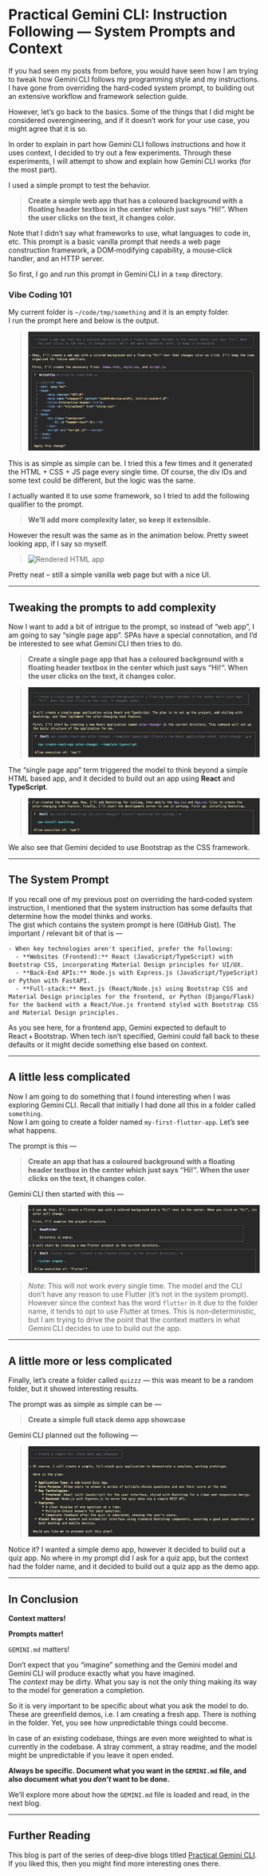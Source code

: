 # Practical Gemini CLI: Instruction Following — System Prompts and Context

If you had seen my posts from before, you would have seen how I am trying to tweak how Gemini CLI follows my programming style and my instructions.  
I have gone from overriding the hard‑coded system prompt, to building out an extensive workflow and framework selection guide.

However, let’s go back to the basics. Some of the things that I did might be considered overengineering, and if it doesn’t work for your use case, you might agree that it is so.

In order to explain in part how Gemini CLI follows instructions and how it uses context, I decided to try out a few experiments. Through these experiments, I will attempt to show and explain how Gemini CLI works (for the most part).

I used a simple prompt to test the behavior.

> **Create a simple web app that has a coloured background with a floating header textbox in the center which just says “Hi!”. When the user clicks on the text, it changes color.**

Note that I didn’t say what frameworks to use, what languages to code in, etc. This prompt is a basic vanilla prompt that needs a web page construction framework, a DOM‑modifying capability, a mouse‑click handler, and an HTTP server.

So first, I go and run this prompt in Gemini CLI in a `temp` directory.

### Vibe Coding 101

My current folder is `~/code/tmp/something` and it is an empty folder.  
I run the prompt here and below is the output.

> ![Gemini CLI Output](images/1_hkF5B1qYiTmSQ_8jCp-41Q.png)

This is as simple as simple can be. I tried this a few times and it generated the HTML + CSS + JS page every single time. Of course, the div IDs and some text could be different, but the logic was the same.

I actually wanted it to use some framework, so I tried to add the following qualifier to the prompt.

> **We’ll add more complexity later, so keep it extensible.**

However the result was the same as in the animation below. Pretty sweet looking app, if I say so myself.

> ![Rendered HTML app](images/1_eh3YlBvyWzcgpPnnMN0dIA.gif)

Pretty neat – still a simple vanilla web page but with a nice UI.

---

## Tweaking the prompts to add complexity

Now I want to add a bit of intrigue to the prompt, so instead of “web app”, I am going to say “single page app”. SPAs have a special connotation, and I’d be interested to see what Gemini CLI then tries to do.

> **Create a single page app that has a coloured background with a floating header textbox in the center which just says “Hi!”. When the user clicks on the text, it changes color.**

> ![Gemini CLI — SPA](images/1__ah33nrOJDmune0R-Ln3NQ.png)

The “single page app” term triggered the model to think beyond a simple HTML based app, and it decided to build out an app using **React** and **TypeScript**.

> ![Gemini CLI — Bootstrap](images/1_fTtxMalDvFpjuknhm_pfvQ.png)

We also see that Gemini decided to use Bootstrap as the CSS framework.

---

## The System Prompt

If you recall one of my previous post on overriding the hard‑coded system instruction, I mentioned that the system instruction has some defaults that determine how the model thinks and works.  
The gist which contains the system prompt is here (GitHub Gist). The important / relevant bit of that is —

```text
- When key technologies aren't specified, prefer the following:
  - **Websites (Frontend):** React (JavaScript/TypeScript) with Bootstrap CSS, incorporating Material Design principles for UI/UX.
  - **Back‑End APIs:** Node.js with Express.js (JavaScript/TypeScript) or Python with FastAPI.
  - **Full-stack:** Next.js (React/Node.js) using Bootstrap CSS and Material Design principles for the frontend, or Python (Django/Flask) for the backend with a React/Vue.js frontend styled with Bootstrap CSS and Material Design principles.
```

As you see here, for a frontend app, Gemini expected to default to React + Bootstrap. When tech isn’t specified, Gemini could fall back to these defaults or it might decide something else based on context.

---

## A little less complicated

Now I am going to do something that I found interesting when I was exploring Gemini CLI. Recall that initially I had done all this in a folder called `something`.  
Now I am going to create a folder named `my-first-flutter-app`. Let’s see what happens.

The prompt is this —

> **Create an app that has a coloured background with a floating header textbox in the center which just says “Hi!”. When the user clicks on the text, it changes color.**

Gemini CLI then started with this —

> ![Flutter creation](images/1_ovYrKDhM7hUu5b4nSIQV6w.png)

> *Note:* This will not work every single time. The model and the CLI don’t have any reason to use Flutter (it’s not in the system prompt). However since the context has the word `flutter` in it due to the folder name, it tends to opt to use Flutter at times. This is non‑deterministic, but I am trying to drive the point that the context matters in what Gemini CLI decides to use to build out the app.

---

## A little more or less complicated

Finally, let’s create a folder called `quizzz` — this was meant to be a random folder, but it showed interesting results.

The prompt was as simple as simple can be —

> **Create a simple full stack demo app showcase**

Gemini CLI planned out the following —

> ![Quiz app](images/1_5Fd5xcwjyWBWB2KEdDIp6Q.png)

Notice it? I wanted a simple demo app, however it decided to build out a quiz app. No where in my prompt did I ask for a quiz app, but the context had the folder name, and it decided to build out a quiz app as the demo app.

---

## In Conclusion

**Context matters!**

**Prompts matter!**

`GEMINI.md` matters!

Don’t expect that you “imagine” something and the Gemini model and Gemini CLI will produce exactly what you have imagined.  
The *context* may be dirty. What you say is not the only thing making its way to the model for generation a completion.

So it is very important to be specific about what you ask the model to do. These are greenfield demos, i.e. I am creating a fresh app. There is nothing in the folder. Yet, you see how unpredictable things could become.

In case of an existing codebase, things are even more weighted to what is currently in the codebase. A stray comment, a stray readme, and the model might be unpredictable if you leave it open ended.

**Always be specific. Document what you want in the `GEMINI.md` file, and also document what you *don’t* want to be done.**

We’ll explore more about how the `GEMINI.md` file is loaded and read, in the next blog.

---

## Further Reading

This blog is part of the series of deep‑dive blogs titled [Practical Gemini CLI](https://medium.com/google-cloud/practical-gemini-cli-a-series-of-deep-dives-and-customisations-30afc4766bdf). If you liked this, then you might find more interesting ones there.